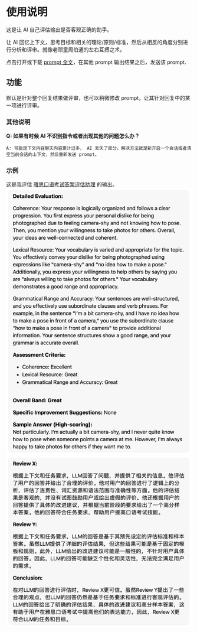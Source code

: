 # 使用说明

这是让 AI 自己评估输出是否客观正确的助手。

让 AI 回忆上下文，思考目标和相关的理论/原则/标准，然后从相反的角度分别进行分析和评审。就像老顽童周伯通的左右互搏之术。

点击打开或下载 [prompt 全文](./prompt_result_eval.txt)，在其他 prompt 输出结果之后，发送该 prompt.

## 功能

默认是针对整个回复结果做评审，也可以稍微修改 prompt，让其针对回复中的某一项进行评审。

### 其他说明

**Q: 如果有时候 AI 不识别指令或者出现其他的问题怎么办？**

```
A: 可能是下文内容聊天内容累计过多， AI 丢失了部分。解决方法就是新开启一个会话或者清空当前会话的上下文，然后重新发送 prompt。
```

### 示例

这是我评估 [雅思口语考试答案评估助理](../ielts/speaking_evaluation.md) 的输出。
![雅思口语考试答案评估助理的输出](./result_eval_2.png)
![对以上输出的评估](./result_eval_1.png)